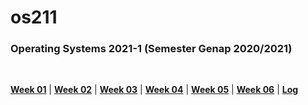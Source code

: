 # os211

### Operating Systems 2021-1 (Semester Genap 2020/2021)
<br>

<b>[Week 01](https://bimabr.github.io/os211/W01/)</b> | <b>[Week 02](https://bimabr.github.io/os211/W02/)</b> | <b>[Week 03](https://bimabr.github.io/os211/W03/)</b> | <b>[Week 04](https://bimabr.github.io/os211/W04/)</b> | <b>[Week 05](https://bimabr.github.io/os211/W05/)</b> | <b>[Week 06](https://bimabr.github.io/os211/W06/)</b> | <b>[Log](https://bimabr.github.io/os211/TXT/mylog.txt)</b>

